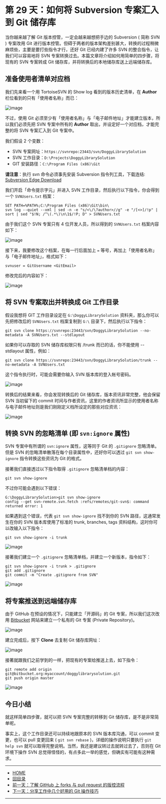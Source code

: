 第 29 天：如何将 Subversion 专案汇入到 Git 储存库
==================================================================

当你越来越了解 Git 版本控管，一定会越来越想把手边的 Subversion ( 简称 SVN ) 专案改用 Git 进行版本控管。但碍于两者的版本架构差别甚大，转换的过程稍微麻烦些，主要是要打些指令才行，还好 Git 已经内建了许多 SVN 的整合指令，让我们可以容易地将 SVN 专案转换过去。本篇文章将介绍如何用简单的四步骤，将现有的 SVN 专案转成 Git 储存库，并将转换后的本地储存库送上远端储存库。

准备使用者清单对应档
--------------------

我们先来看一个用 TortoiseSVN 的 Show log 看到的版本历史清单，在 **Author** 栏位看到的只有「使用者名称」而已：

![image](../figures/29/01.png)

不过，使用 Git 必须至少有「使用者名称」与「电子邮件地址」才能建立版本，所以我们必须先把 SVN 专案中所有的 **Author** 取出，并设定好一个对应档，才能完整的将 SVN 专案汇入到 Git 专案中。

我们假设 2 个变数：

* SVN 专案网址：`https://svnrepo:23443/svn/DoggyLibrarySolution`
* SVN 工作目录：`D:\Projects\DoggyLibrarySolution`
* GIT 安装路径：`C:\Program Files (x86)\Git` 

**请注意**：执行 svn 命令必须事先安装 Subversion 指令列工具，下载连结: [Subversion Edge Download](http://www.collab.net/downloads/subversion)

我们开启「命令提示字元」并进入 SVN 工作目录，然后执行以下指令，你会得到一个 `SVNUsers.txt` 档案：

	SET PATH=%PATH%;C:\Program Files (x86)\Git\bin\
	svn log --quiet --xml | sed -n -e "s/<\/\?author>//g" -e "/[<>]/!p" | sort | sed "$!N; /^\(.*\)\n\1$/!P; D" > SVNUsers.txt

由于我们这个 SVN 专案只有 4 位开发人员，所以得到的 `SVNUsers.txt` 档案内容如下：

![image](../figures/29/02.png)

接下来，我要修改这个档案，在每一行后面加上 `=` 等号，再加上「使用者名称」与「电子邮件地址」，格式如下：

	svnuser = GitUsername <GitEmail>

修改完后的内容如下：

![image](../figures/29/03.png)


将 SVN 专案取出并转换成 Git 工作目录
-------------------------------------

假设我想将 GIT 工作目录设定在 `G:\DoggyLibrarySolution` 资料夹，那么你可以先把修改后的 `SVNUsers.txt` 档案复制到 `G:\` 目录下，然后执行以下指令：

	git svn clone https://svnrepo:23443/svn/DoggyLibrarySolution --no-metadata -A SVNUsers.txt --stdlayout

如果你可以存取的 SVN 储存库权限只有 /trunk 而已的话，你不能使用 --stdlayout 属性，例如：

	git svn clone https://svnrepo:23443/svn/DoggyLibrarySolution/trunk --no-metadata -A SVNUsers.txt

这个指令执行时，可能会需要你输入 SVN 版本库的登入帐号密码。

![image](../figures/29/04.png)

转换后的结果来看，你会发现转换后的 Git 储存库，版本资讯非常完整，他会保留 SVN 当初留下的 commit 时间与作者资讯，这里的作者资讯所显示的使用者名称与电子邮件地址则是我们刚刚定义档所设定的那些对应资讯：

![image](../figures/29/05.png)


转换 SVN 的忽略清单 (即 `svn:ignore` 属性)
-------------------------------------------

SVN 专案中有所谓的 `svn:ignore` 属性，这等同于 Git 的 `.gitignore` 忽略清单。但是 SVN 的忽略清单散落在每个目录属性中，还好你可以透过 `git svn show-ignore` 指令转换这些资讯为 Git 的格式。

接著我们直接透过以下指令取得 `.gitignore` 忽略清单档的内容：

	git svn show-ignore

不过你可能会遇到以下错误：

	G:\DoggyLibrarySolution>git svn show-ignore
	config --get svn-remote.svn.fetch :refs/remotes/git-svn$: command returned error: 1

如果遇到这个错误，代表 `git svn show-ignore` 找不到你的 SVN 路径，这通常发生在你的 SVN 版本库使用了标准的 trunk, branches, tags 资料结构，这时你可以改输入以下指令：

	git svn show-ignore -i trunk

![image](../figures/29/06.png)

接著我们建立一个 `.gitignore` 忽略清单档，并建立一个新版本，指令如下：

	git svn show-ignore -i trunk > .gitignore
	git add .gitignore
	git commit -m "Create .gitignore from SVN"

![image](../figures/29/07.png)


将专案推送到远端储存库
------------------------

由于 GitHub 在预设的情况下，只能建立「开源码」的 Git 专案，所以我们这次改用 [Bitbucket](https://bitbucket.org/) 网站来建立一个私有的 Git 专案 (Private Repository)。

![image](../figures/29/08.png)

建立完成后，按下 **Clone** 去复制 Git 储存库网址：

![image](../figures/29/09.png)

接著就跟我们之前学到的一样，把现有的专案给推送上去，如下指令：

	git remote add origin git@bitbucket.org:myaccount/doggylibrarysolution.git
	git push origin master

![image](../figures/29/10.png)


今日小结
-------

就这样简单四步骤，就可以把 SVN 专案完整的转移到 Git 储存库，是不是非常简单呢。

事实上，这个工作目录还可以持续地跟原本的 SVN 版本库沟通，可以 commit 变更，也可以 pull 变更回来 ( `git svn rebase` )，详细的操作说明只要执行 `git help svn` 就可以取得完整说明。当然，我还是建议转过去就转过去了，否则在 Git 环境下操作 SVN 总觉得怪怪的，有点多此一举的感觉，但确实有可能有这种需求。




-------
* [HOME](../README.md)
* [回目录](README.md)
* [前一天：了解 GitHub 上 forks 与 pull request 的版控流程](28.md)
* [下一天：分享工作中几个好用的 Git 操作技巧](30.md)

-------


